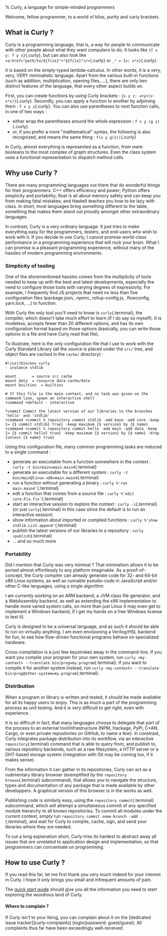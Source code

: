 % Curly, a language for simple-minded programmers

Welcome, fellow programmer, to a world of bliss, purity and curly
brackets.

What is Curly ?
---------------

Curly is a programming language, that is, a way for people to
communicate with other people about what they want computers to do. It
looks like `{f x y: f y x}`{.curly}, but can also look like
`<a:href="path/to/${file}">"${file}"</>`{.curly} or `_² = {x:
x*x}`{.curly}.

It is based on the simply-typed lambda-calculus. In other words, it is
a very, very, VERY minimalistic language. Apart from the various
built-in functions (such as addition, multiplication, opening files,
...), there are only two distinct features of the language, that every
other aspect builds on.

First, you can create functions by using Curly brackets : `{x y z:
x+y+(z-x*x)}`{.curly}. Secondly, you can *apply* a function to another
by adjoining them : `f x y z`{.curly}. You can also use parentheses to
nest function calls, in one of two ways :

  - either wrap the parentheses around the whole expression :
    `f x y (g z)`{.curly}
  - or, if you prefer a more "mathematical" syntax, the following is
    also recognized, and means the same thing : `f(x y g(z))`{.curly}

In Curly, almost everything is represented as a function, from mere
booleans to the most complex of graph structures. Even the class
system uses a functional representation to dispatch method calls.


Why use Curly ?
--------------

There are many programming languages out there that do wonderful
things for their programmers. C++ offers efficiency and power; Python
offers simplicity and portability; Rust is all about memory safety and
can keep you from making fatal mistakes; and Haskell teaches you how
to be lazy with class. In short, most languages bring something
different to the table, something that makes them stand out proudly
amongst other extraordinary languages.

In contrast, Curly is a very ordinary language. It just tries to make
everything easy for the programmers, testers, and end-users who wish
to work with it. If you decide to use Curly, I cannot promise
world-class performance or a programming experience that will rock
your brain. What I can promise is a pleasant programming experience,
without many of the hassles of modern programming environments.

### Simplicity of tooling

One of the aforementioned hassles comes from the multiplicity of tools
needed to keep up with the best and latest developments, especially
the need to configure those tools with varying degrees of
expressivity. For example, I frequently find JS projects that need no
less than five configuration files (package.json, .npmrc,
rollup-config.js, .flowconfig, yarn.lock, ...) to function.

With Curly the only tool you'll need to know is `curly`{.terminal},
the compiler, which doesn't take much effort to learn (if I do say so
myself). It is modeless, accepts fewer than 20 different options, and
has its own configuration format based on those options (basically,
you can write those options to a file and have Curly read that file).

To illustrate, here is the only configuration file that I use to work
with the Curly Standard Library (all the source is placed under the
`src/` tree, and object files are cached in the `cache/` directory) :

~~~~~~~~{.curly}
#!/usr/bin/env curly
- instance stdlib

mount		= source src cache
mount data	= resource data cache/data
mount builtins	= builtins

# If this file is the main context, and no task was given on the command-line, spawn an interactive shell
+command +default - interactive

?commit Commit the latest version of our libraries to the branches 'hello' and 'stdlib'
+command +commit % repository commit stdlib -add base -add core -keep {= {$ commit stdlib} true} -keep maximum {$ version} by {$ name}
+command +commit % repository commit hello -add main -add data -keep {= {$ commit hello} true} -keep maximum {$ version} by {$ name} -drop {unless {$ name} true}
~~~~~~~~~~~~~~~

Using this configuration file, many common programming tasks are
reduced to a single command :

  - generate an executable from a function somewhere in the context : `curly -t bin/main=main.main4`{.terminal}
  - generate an executable for a different system : `curly -t bin/main@linux-x86=main.main4`{.terminal}
  - run a function without generating a binary : `curly %'run main.main4'`{.terminal}
  - edit a function that comes from a source file : `curly %'edit core.Fix.fix'`{.terminal}
  - start an interactive session to explore the context : `curly -i`{.terminal} (or just `curly`{.terminal} in this case since the default is to run an interactive session)
  - show information about imported or compiled functions : `curly %'show stdlib.List.append'`{.terminal}
  - publish the latest versions of our libraries to a repository : `curly +publish`{.terminal}
  - ... and so much more

### Portability

Did I mention that Curly was very minimal ? That minimalism allows it
to be ported almost effortlessly to any platform imaginable. As a
proof-of-concept, the Curly compiler can already generate code for 32-
and 64-bit x86 Linux systems, as well as runnable pseudo-code in
JavaScript and/or other C-like languages, using a single algorithm.

I am currently working on an ARM backend, a JVM class file generator,
and a WebAssembly backend, as well as extending the x86 implementation
to handle more varied system calls, on more than just Linux (I may even
get to implement a Windows backend, if I get my hands on a free
Windows license to test it).

Curly is designed to be a universal language, and as such it should be
able to run on virtually anything. I am even envisioning a Verilog/HSL
backend for fun, to see how flow-driven functional programs behave on
specialized hardware.

Cross-compilation is a just few keystrokes away in the
command-line. If you want you compile your program for your own
system, run `curly <my-context> --translate bin/prog=my.program`{.terminal}. If
you want to compile it for another system instead, run `curly
<my-context> --translate bin/prog@other-system=my.program`{.terminal}.

### Distribution

When a program or library is written and tested, it should be made
available for all its happy users to enjoy. This is as much a part of
the programming process as unit testing. And it is very difficult to
get right, even with experience.

It is so difficult in fact, that many languages choose to delegate
that part of the process to an external tool/infrastructure (NPM,
Hackage, PyPI, C*AN, Cargo, or even private repositories on GitHub, to
name a few). In constrast, Curly integrates package distribution into
its workflow, via an interactive `repository`{.terminal} command that
is able to query from, and publish to, various repository backends,
such as a raw filesystem, a HTTP server or a DHT-based storage system
(integration with Git may be coming too, if it makes sense).

From the information it can gather in its repositories, Curly can act
as a rudimentary library browser (exemplified by the `repository
browse`{.terminal} subcommand), that allows you to navigate the
structure, types and documentation of any package that is made
available by other developpers. A graphical version of this browser is
in the works as well.

Publishing code is similarly easy, using the `repository
commit`{.terminal} subcommand, which will attempt a simultaneous
commit of any specified module hierarchy to all known repositories. To
commit all modules under the current context, simply run `repository
commit some-branch -add .`{.terminal}, and wait for Curly to compile,
cache, sign, and send your libraries where they are needed.

To cut a long explanation short, Curly tries its hardest to abstract
away all issues that are unrelated to application design and
implementation, so that programmers can concentrate on programming.

How to use Curly ?
------------------

If you read this far, let me first thank you very much indeed for your
interest in Curly. I hope it only brings you small and infrequent
amounts of pain.

The [quick start guide](getting-started.html) should give you all the
information you need to start exploring the wondrous land of Curly.

#### Where to complain ?

If Curly isn't to your liking, you can complain about it on the
[dedicated issue tracker][curly-complaints] (login/password:
guest/guest). All complaints thus far have been exceedingly
well-received.
